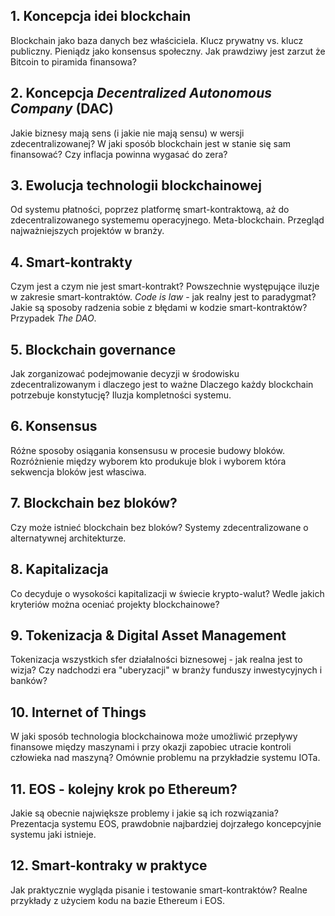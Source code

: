 ## 1. Koncepcja idei blockchain

Blockchain jako baza danych bez właściciela. Klucz prywatny vs. klucz publiczny. Pieniądz jako konsensus społeczny. Jak prawdziwy jest zarzut że Bitcoin to piramida finansowa? 

## 2. Koncepcja *Decentralized Autonomous Company* (DAC)

Jakie biznesy mają sens (i jakie nie mają sensu) w wersji zdecentralizowanej? W jaki sposób blockchain jest w stanie się sam finansować? Czy inflacja powinna wygasać do zera?

## 3. Ewolucja technologii blockchainowej

Od systemu płatności, poprzez platformę smart-kontraktową, aż do zdecentralizowanego systememu operacyjnego. Meta-blockchain. Przegląd najważniejszych projektów w branży. 

## 4. Smart-kontrakty

Czym jest a czym nie jest smart-kontrakt? Powszechnie występujące iluzje w zakresie smart-kontraktów. *Code is law* - jak realny jest to paradygmat? Jakie są sposoby radzenia sobie z błędami w kodzie smart-kontraktów? Przypadek *The DAO*.

## 5. Blockchain governance

Jak zorganizować podejmowanie decyzji w środowisku zdecentralizowanym i dlaczego jest to ważne Dlaczego każdy blockchain potrzebuje konstytucję? Iluzja kompletności systemu.

## 6. Konsensus

Różne sposoby osiągania konsensusu w procesie budowy bloków. Rozróżnienie między wyborem kto produkuje blok i wyborem która sekwencja bloków jest własciwa.

## 7. Blockchain bez bloków? 

Czy może istnieć blockchain bez bloków? Systemy zdecentralizowane o alternatywnej architekturze.

## 8. Kapitalizacja

Co decyduje o wysokości kapitalizacji w świecie krypto-walut? Wedle jakich kryteriów można oceniać projekty blockchainowe? 

## 9. Tokenizacja & Digital Asset Management

Tokenizacja wszystkich sfer działalności biznesowej - jak realna jest to wizja? Czy nadchodzi era "uberyzacji" w branży funduszy inwestycyjnych i banków?

## 10. Internet of Things

W jaki sposób technologia blockchainowa może umożliwić przepływy finansowe między maszynami i przy okazji zapobiec utracie kontroli człowieka nad maszyną? Omównie problemu na przykładzie systemu IOTa.

## 11. EOS - kolejny krok po Ethereum?

Jakie są obecnie największe problemy i jakie są ich rozwiązania? Prezentacja systemu EOS, prawdobnie najbardziej dojrzałego koncepcyjnie systemu jaki istnieje.

## 12. Smart-kontraky w praktyce

Jak praktycznie wygląda pisanie i testowanie smart-kontraktów? Realne przykłady z użyciem kodu na bazie Ethereum i EOS.